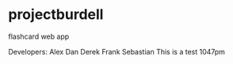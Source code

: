 projectburdell
==============

flashcard web app

Developers:
Alex
Dan
Derek
Frank
Sebastian
This is a test 1047pm